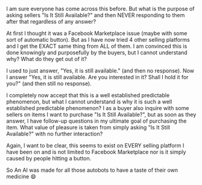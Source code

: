 I am sure everyone has come across this before. But what is the purpose of asking sellers "Is It Still Available?" and then NEVER responding to them after that regardless of any answer?

At first I thought it was a Facebook Marketplace issue (maybe with some sort of automatic button). But as I have now tried 4 other selling platforms and I get the EXACT same thing from ALL of them. I am convinced this is done knowingly and purposefully by the buyers, but I cannot understand why? What do they get out of it?

I used to just answer, "Yes, it is still available." (and then no response). Now I answer "Yes, it is still available. Are you interested in it? Shall I hold it for you?" (and then still no response).

I completely now accept that this is a well established predictable phenomenon, but what I cannot understand is why it is such a well established predictable phenomenon? I as a buyer also inquire with some sellers on items I want to purchase "Is It Still Available?", but as soon as they answer, I have follow-up questions in my ultimate goal of purchasing the item. What value of pleasure is taken from simply asking "Is It Still Available?" with no further interaction?

Again, I want to be clear, this seems to exist on EVERY selling platform I have been on and is not limited to Facebook Marketplace nor is it simply caused by people hitting a button.

So An AI was made for all those autobots to have a taste of their own medicine 😄
